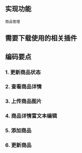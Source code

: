 ## 实现功能
    商品管理

## 需要下载使用的相关插件

## 编码要点
### 1. 更新商品状态
### 2. 查看商品详情
### 3. 上传商品图片
### 4. 商品详情富文本编辑
### 5. 添加商品
### 6. 更新商品
